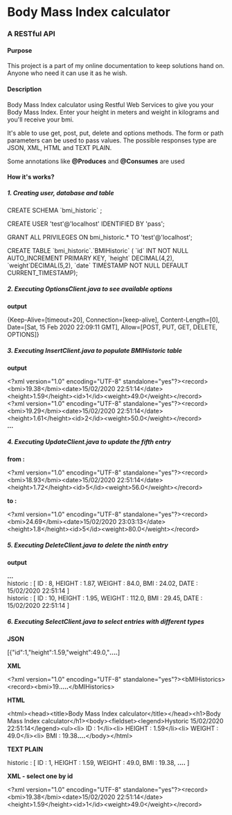 # Body Mass Index calculator
 <h3>A RESTful API</h3>

 <h4>Purpose </h4>
 <p>
 This project is a part of my online documentation to keep solutions hand on. Anyone who need it can use it as he wish.
<p/>
<h4>Description</h4>
 <p>
 Body Mass Index calculator using Restful Web Services to give you your Body Mass Index. Enter your height in meters and weight in kilograms and you'll receive your bmi.<p>
  <p>
  It's able to use get, post, put, delete and options methods.
 The form or path parameters can be used to pass values. The possible responses type are JSON, XML, HTML and TEXT PLAIN.</p>
 
 <p>Some annotations like <b>@Produces</b> and <b>@Consumes</b> are used</p>
 
 <h4>How it's works?</h4>
 
 <h5>1. Creating user, database and table</h5>
 <p> 
 CREATE SCHEMA `bmi_historic` ;<p/>
<p> 
CREATE USER 'test'@'localhost' IDENTIFIED BY 'pass';<p/>
<p> 
 GRANT ALL PRIVILEGES ON bmi_historic.* TO 'test'@'localhost';<p/>
<p> 
CREATE TABLE `bmi_historic`.`BMIHistoric` (
  `id` INT NOT NULL AUTO_INCREMENT PRIMARY KEY,
  `height` DECIMAL(4,2),
  `weight`DECIMAL(5,2),
  `date` TIMESTAMP NOT NULL DEFAULT CURRENT_TIMESTAMP);<p/>
 
 
 <h5>2. Executing OptionsClient.java to see available options</h5>
 <p><b>output</b><p/>
 <p>{Keep-Alive=[timeout=20], Connection=[keep-alive], Content-Length=[0], Date=[Sat, 15 Feb 2020 22:09:11 GMT], Allow=[POST, PUT, GET, DELETE, OPTIONS]}<p/>

 <h5>3. Executing InsertClient.java to populate BMIHistoric table</h5>
 
 <p><b>output</b><p/>

 &lt;?xml version="1.0" encoding="UTF-8" standalone="yes"?&gt;&lt;record&gt;&lt;bmi&gt;19.38&lt;/bmi&gt;&lt;date&gt;15/02/2020 22:51:14&lt;/date&gt;&lt;height&gt;1.59&lt;/height&gt;&lt;id&gt;1&lt;/id&gt;&lt;weight&gt;49.0&lt;/weight&gt;&lt;/record&gt;<br/>&lt;?xml version="1.0" encoding="UTF-8" standalone="yes"?&gt;&lt;record&gt;&lt;bmi&gt;19.29&lt;/bmi&gt;&lt;date&gt;15/02/2020 22:51:14&lt;/date&gt;&lt;height&gt;1.61&lt;/height&gt;&lt;id&gt;2&lt;/id&gt;&lt;weight&gt;50.0&lt;/weight&gt;&lt;/record&gt;<br/>
 <b>...</b>
 
 <h5>4. Executing UpdateClient.java to update the fifth entry</h5>

 <p><b>from :</b></p>
 <p>&lt;?xml version="1.0" encoding="UTF-8" standalone="yes"?&gt;&lt;record&gt;&lt;bmi&gt;18.93&lt;/bmi&gt;&lt;date&gt;15/02/2020 22:51:14&lt;/date&gt;&lt;height&gt;1.72&lt;/height&gt;&lt;id&gt;5&lt;/id&gt;&lt;weight&gt;56.0&lt;/weight&gt;&lt;/record&gt;</p>
 <p><b>to :</b></p>
 <p>&lt;?xml version="1.0" encoding="UTF-8" standalone="yes"?&gt;&lt;record&gt;&lt;bmi&gt;24.69&lt;/bmi&gt;&lt;date&gt;15/02/2020 23:03:13&lt;/date&gt;&lt;height&gt;1.8&lt;/height&gt;&lt;id&gt;5&lt;/id&gt;&lt;weight&gt;80.0&lt;/weight&gt;&lt;/record&gt;</p>
 
  <h5>5. Executing DeleteClient.java to delete the ninth entry</h5>
   <p><b>output</b><p/>
    
  <p>
 <b>...</b><br/>
 historic : [ ID : 8, HEIGHT : 1.87, WEIGHT : 84.0, BMI : 24.02, DATE : 15/02/2020 22:51:14 ]<br/>
historic : [ ID : 10, HEIGHT : 1.95, WEIGHT : 112.0, BMI : 29.45, DATE : 15/02/2020 22:51:14 ]

</p>
  <h5>6. Executing SelectClient.java to select entries with different types</h5>
 <p><b>JSON</b></p>
<p>[{"id":1,"height":1.59,"weight":49.0,"<b>....</b>]</p>

<p><b>XML</b></p>
<p>&lt;?xml version="1.0" encoding="UTF-8" standalone="yes"?&gt;&lt;bMIHistorics&gt;&lt;record&gt;&lt;bmi&gt;19.<b>....</b>&lt;/bMIHistorics&gt;</p>

<p><b>HTML</b></p>
<p>&lt;html&gt;&lt;head&gt;&lt;title&gt;Body Mass Index calculator&lt;/title&gt;&lt;/head&gt;&lt;h1&gt;Body Mass Index calculator&lt;/h1&gt;&lt;body&gt;&lt;fieldset&gt;&lt;legend&gt;Hystoric 15/02/2020 22:51:14&lt;/legend&gt;&lt;ul&gt;&lt;li&gt; ID : 1&lt;/li&gt;&lt;li&gt; HEIGHT : 1.59&lt;/li&gt;&lt;li&gt; WEIGHT : 49.0&lt;/li&gt;&lt;li&gt; BMI : 19.38<b>....</b>&lt;/body&gt;&lt;/html&gt;</p>

<p><b>TEXT PLAIN</b></p>
<p>historic : [ ID : 1, HEIGHT : 1.59, WEIGHT : 49.0, BMI : 19.38, <b>....</b> ]</p>

<p><b>XML - select one by id </b></p>
<p>&lt;?xml version="1.0" encoding="UTF-8" standalone="yes"?&gt;&lt;record&gt;&lt;bmi&gt;19.38&lt;/bmi&gt;&lt;date&gt;15/02/2020 22:51:14&lt;/date&gt;&lt;height&gt;1.59&lt;/height&gt;&lt;id&gt;1&lt;/id&gt;&lt;weight&gt;49.0&lt;/weight&gt;&lt;/record&gt;</p>

 <p></p>
 
